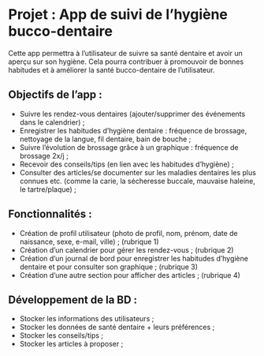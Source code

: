 # **Projet : App de suivi de l’hygiène bucco-dentaire**  

Cette app permettra à l’utilisateur de suivre sa santé dentaire et avoir un aperçu sur son hygiène.
Cela pourra contribuer à promouvoir de bonnes habitudes et à améliorer la santé bucco-dentaire de l’utilisateur. 

## **Objectifs de l’app :**    
-	Suivre les rendez-vous dentaires (ajouter/supprimer des événements dans le calendrier) ;   
-	Enregistrer les habitudes d’hygiène dentaire : fréquence de brossage, nettoyage de la langue, fil dentaire, bain de bouche ;   
-	Suivre l’évolution de brossage grâce à un graphique : fréquence de brossage 2x/j ;     
-	Recevoir des conseils/tips (en lien avec les habitudes d’hygiène) ;       
-	Consulter des articles/se documenter sur les maladies dentaires les plus connues etc. (comme la carie, la sécheresse buccale, mauvaise haleine, le tartre/plaque) ;      

## **Fonctionnalités :**   
-	Création de profil utilisateur (photo de profil, nom, prénom, date de naissance, sexe, e-mail, ville) ; (rubrique 1)    
-	Création d’un calendrier pour gérer les rendez-vous ; (rubrique 2)   
-	Création d’un journal de bord pour enregistrer les habitudes d’hygiène dentaire et pour consulter son graphique ; (rubrique 3)           
-   Création d’une autre section pour afficher des articles ; (rubrique 4)     

## **Développement de la BD :**   
-	Stocker les informations des utilisateurs ;      
-	Stocker les données de santé dentaire + leurs préférences ;    
-	Stocker les conseils/tips ;   
-	Stocker les articles à proposer ;   
